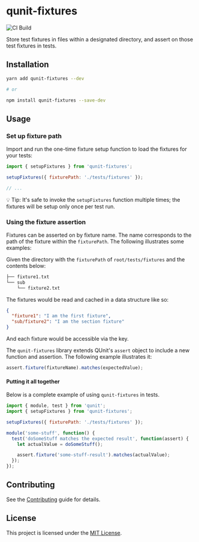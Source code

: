 # qunit-fixtures

![CI Build](https://github.com/scalvert/qunit-fixtures/workflows/CI%20Build/badge.svg)

Store test fixtures in files within a designated directory, and assert on those test fixtures in tests.

## Installation

```bash
yarn add qunit-fixtures --dev

# or

npm install qunit-fixtures --save-dev
```

## Usage

### Set up fixture path

Import and run the one-time fixture setup function to load the fixtures for your tests:

```js
import { setupFixtures } from 'qunit-fixtures';

setupFixtures({ fixturePath: './tests/fixtures' });

// ...
```

:bulb: Tip: It's safe to invoke the `setupFixtures` function multiple times; the fixtures will be setup only once per test run.

### Using the fixture assertion

Fixtures can be asserted on by fixture name. The name corresponds to the path of the fixture within the `fixturePath`. The following illustrates some examples:

Given the directory with the `fixturePath` of `root/tests/fixtures` and the contents below:

```bash
├── fixture1.txt
└── sub
    └── fixture2.txt
```

The fixtures would be read and cached in a data structure like so:

```json
{
  "fixture1": "I am the first fixture",
  "sub/fixture2": "I am the section fixture"
}
```

And each fixture would be accessible via the key.

The `qunit-fixtures` library extends QUnit's `assert` object to include a new function and assertion. The following example illustrates it:

```js
assert.fixture(fixtureName).matches(expectedValue);
```

#### Putting it all together

Below is a complete example of using `qunit-fixtures` in tests.

```js
import { module, test } from 'qunit';
import { setupFixtures } from 'qunit-fixtures';

setupFixtures({ fixturePath: './tests/fixtures' });

module('some-stuff', function() {
  test('doSomeStuff matches the expected result', function(assert) {
    let actualValue = doSomeStuff();

    assert.fixture('some-stuff-result').matches(actualValue);
  });
});
```

## Contributing

See the [Contributing](CONTRIBUTING.md) guide for details.

## License

This project is licensed under the [MIT License](LICENSE.md).
